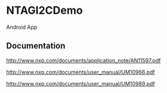 # NTAGI2CDemo
Android App


## Documentation 

http://www.nxp.com/documents/application_note/AN11597.pdf

http://www.nxp.com/documents/user_manual/UM10966.pdf

http://www.nxp.com/documents/user_manual/UM10989.pdf
